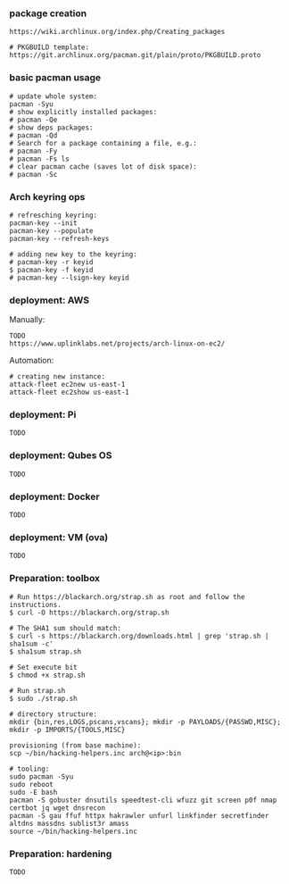 
### package creation

```
https://wiki.archlinux.org/index.php/Creating_packages

# PKGBUILD template:
https://git.archlinux.org/pacman.git/plain/proto/PKGBUILD.proto
```

### basic pacman usage

```
# update whole system:
pacman -Syu
# show explicitly installed packages:
# pacman -Qe
# show deps packages:
# pacman -Qd
# Search for a package containing a file, e.g.: 
# pacman -Fy
# pacman -Fs ls
# clear pacman cache (saves lot of disk space):
# pacman -Sc
```

### Arch keyring ops

```
# refresching keyring:
pacman-key --init
pacman-key --populate
pacman-key --refresh-keys

# adding new key to the keyring:
# pacman-key -r keyid
$ pacman-key -f keyid
# pacman-key --lsign-key keyid
```

### deployment: AWS

Manually:

```
TODO
https://www.uplinklabs.net/projects/arch-linux-on-ec2/
```

Automation:

```
# creating new instance:
attack-fleet ec2new us-east-1
attack-fleet ec2show us-east-1
```

### deployment: Pi

```
TODO
```

### deployment: Qubes OS

```
TODO
```

### deployment: Docker

```
TODO
```

### deployment: VM (ova)

```
TODO
```

### Preparation: toolbox

```
# Run https://blackarch.org/strap.sh as root and follow the instructions.
$ curl -O https://blackarch.org/strap.sh

# The SHA1 sum should match:
$ curl -s https://blackarch.org/downloads.html | grep 'strap.sh | sha1sum -c'
$ sha1sum strap.sh

# Set execute bit
$ chmod +x strap.sh

# Run strap.sh
$ sudo ./strap.sh 

# directory structure:
mkdir {bin,res,LOGS,pscans,vscans}; mkdir -p PAYLOADS/{PASSWD,MISC}; mkdir -p IMPORTS/{TOOLS,MISC}

provisioning (from base machine):
scp ~/bin/hacking-helpers.inc arch@<ip>:bin

# tooling:
sudo pacman -Syu
sudo reboot
sudo -E bash
pacman -S gobuster dnsutils speedtest-cli wfuzz git screen p0f nmap certbot jq wget dnsrecon
pacman -S gau ffuf httpx hakrawler unfurl linkfinder secretfinder altdns massdns sublist3r amass
source ~/bin/hacking-helpers.inc
```

### Preparation: hardening

```
TODO
```
